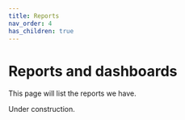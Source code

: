 ```yaml
---
title: Reports
nav_order: 4
has_children: true
---
```

# Reports and dashboards

This page will list the reports we have.

Under construction. 
